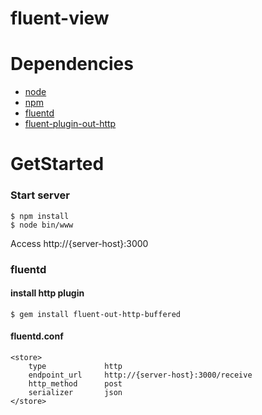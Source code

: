 fluent-view
===========

Dependencies
============

- [node](https://nodejs.org/)
- [npm](https://www.npmjs.com/)
- [fluentd](http://www.fluentd.org/)
- [fluent-plugin-out-http](https://github.com/ento/fluent-plugin-out-http)


GetStarted
===========

### Start server

    $ npm install
    $ node bin/www

Access http://{server-host}:3000

### fluentd

#### install http plugin

    $ gem install fluent-out-http-buffered

#### fluentd.conf

    <store>
        type             http
        endpoint_url     http://{server-host}:3000/receive
        http_method      post
        serializer       json
    </store>
